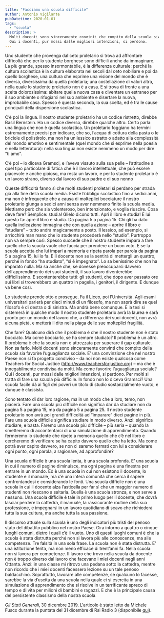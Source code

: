```yaml
---
title: "Facciamo una scuola difficile"
author: Antonio Vigilante
pubDatetime: 2020-01-01 
tags: 
  - "scuola"
description: >
  Molti docenti sono sinceramente convinti che compito della scuola sia favorire l’uguaglianza sociale. Ma come favorire l’uguaglianza sociale? 
  Qui i docenti, pur mossi dalle migliori intenzioni, si perdono. 
---
```


Uno studente che provenga dal ceto proletario si trova ad affrontare difficoltà che per lo studente borghese sono difficili anche da immaginare. La più grande, spesso insormontabile, è la differenza culturale: perché la cultura scolastica è la cultura elaborata nei secoli dal ceto nobiliare e poi da quello borghese, una cultura che esprime una visione del mondo che è diversa, diversissima da quella proletaria; una costellazione di valori altra, nella quale lo studente proletario non è a casa. E si trova di fronte a una scelta dolorosissima: abitare quella nuova casa e diventare un estraneo per il suo ambiente o rifugiarsi nel suo ambiente e disertare la nuova, improbabile casa. Spesso è questa seconda, la sua scelta, ed è tra le cause principali della dispersione scolastica. 

C’è poi la lingua. Il nostro studente proletario ha un codice ristretto, direbbe Basil Bernstein. Ha un codice diverso, direbbe qualche altro. Certo parla una lingua che non è quella scolastica. Un proletario foggiano ha termini estremamente precisi per indicare, che so, l’acqua di cottura della pasta o le briciole di polistirolo, ma non ha un lessico astratto o adatto alla complessità del mondo emotivo e sentimentale (quel mondo che si esprime nella poesia e nella letteratura): nella sua lingua non esiste nemmeno un modo per dire “ti amo”. 

C’è poi – lo diceva Gramsci, e l’aveva vissuto sulla sua pelle – l’attitudine a quel tipo particolare di fatica che è il lavoro intellettuale, che può essere piacevole e anche gioioso, ma resta un lavoro, e per lo studente proletario è un lavoro strano, diverso dal lavoro di suo padre e di suo nonno

Queste difficoltà fanno sì che molti studenti proletari si perdano per strada già alla fine della scuola media. Esiste l’obbligo scolastico fino a sedici anni, ma non è infrequente che a causa di molteplici bocciature il nostro proletario giunga a sedici anni senza aver nemmeno finito la scuola media. Mettiamo però che sia volenteroso, ben intenzionato, e voglia riuscire. Cosa deve fare? Semplice: studia! Glielo dicono tutti. Apri il libro e studia! E lui questo fa: apre il libro e studia. Da pagina 5 a pagina 15. Chi gli ha dato quella indicazione immagina che con quella azione – aprire il libro e “studiare” – tutto andrà magicamente a posto. Il lessico, ad esempio, si arricchirà man mano che lo studente procederà nello “studio”. Purtroppo non va sempre così. Spesso succede che il nostro studente impara a fare quello che la scuola vuole che faccia per prendere un buon voto. E se la scuola accetta che lui impari a memoria e ripeta parola per parola da pagina 5 a pagina 15, lui lo fa. E il docente non se la sentirà di mettergli un quattro, perché in fondo “ha studiato”, “si è impegnato”. Lo sa benissimo che non ha imparato nulla. Ma sa anche che, se dovesse preoccuparsi davvero dell’apprendimento dei suoi studenti, il suo lavoro diventerebbe difficilissimo. E scontenterebbe tutti: gli studenti, che dopo aver passato ore sui libri si troverebbero un quattro in pagella, i genitori, il dirigente. E dunque va bene così. 

Lo studente prende otto e prosegue. Fa il Liceo, poi l’Università. Agli esami universitari parlerà per dieci minuti di un filosofo, ma non saprà dire se quel filosofo è di destra o di sinistra. Ma andrà bene comunque. E la tesi si sistemerà in qualche modo Il nostro studente proletario avrà la laurea e sarà pronto per un mondo del lavoro che, a differenza dei suoi docenti, non avrà alcuna pietà, e metterà il dito nella piaga delle sue molteplici fragilità. 

Che fare? Qualcuno dirà che il problema è che il nostro studente non è stato bocciato. Ma come bocciarlo, se ha sempre studiato? Il problema è un altro. Il problema è che la scuola non è attrezzata per superare il gap culturale. Non sa farlo. Molti docenti sono sinceramente convinti che compito della scuola sia favorire l’uguaglianza sociale. E’ una convinzione che nel nostro Paese non si fa progetto condiviso – da noi non esiste qualcosa come Teachers for Social Justice (http://www.teachersforjustice.org) – ma che è innegabilmente condivisa da molti. Ma come favorire l’uguaglianza sociale? Qui i docenti, pur mossi dalle migliori intenzioni, si perdono. Per molti si tratta di fare una scuola più difficile. In fondo non lo diceva Gramsci? Una scuola facile dà ai figli dei poveri un titolo di studio sostanzialmente vuoto, e dunque è classista. 

Sono tentato di dar loro ragione, ma in un modo che a loro, temo, non piacerà. Fare una scuola più difficile non significa dar da studiare non da pagina 5 a pagina 15, ma da pagina 5 a pagina 25. Il nostro studente proletario non avrà poi grandi difficoltà ad “imparare” dieci pagine in più. Fare una scuola difficile significa studiare in modo diverso. Anzi: significa studiare, e basta. Faremo una scuola più difficile – più seria – quando la smetteremo di accontentarci di una simulazione di apprendimento. Quando fermeremo lo studente che ripete a memoria quello che c’è nel libro e cercheremo di verificare se ha capito davvero quello che ha letto. Ma come potrà aver capito davvero, se non ci saremo fermati con lui a considerare ogni punto, ogni parola, a ragionare, ad approfondire? 

Una scuola difficile è una scuola lenta, è una scuola profonda. E’ una scuola in cui il numero di pagine diminuisce, ma ogni pagina è una finestra per entrare in un mondo. Ed è una scuola in cui non esistono il docente, lo studente e il manuale, ma c’è una intera comunità che cerca il sapere confrontandosi e considerando le fonti. Una scuola difficile non è una scuola in cui il docente alza l’asticella per far sì che un maggior numero di studenti non riescano a saltarla. Quella è una scuola stronza, e non serve a nessuno. Una scuola difficile è tale in primo luogo per il docente, che dovrà lasciar perdere la cattedra, il manuale, la rassicurante routine della sua professione, e impegnarsi in un lavoro quotidiano di scavo che richiederà tutta la sua cultura, ma anche tutta la sua passione.

Il discorso attuale sulla scuola è uno degli indicatori più tristi del penoso stato del dibattito pubblico nel nostro Paese. Gira intorno a quattro o cinque luoghi comuni, dietro i quali c’è il vuoto. Uno di questi luoghi comuni è che la scuola è stata distrutta perché non si lavora più alle conoscenze, ma alle competenze. Tre falsità in una sola frase. La scuola non è stata distrutta. E’ una istituzione ferita, ma non meno efficace di trent’anni fa. Nella scuola non si lavora per competenze. Il lavoro che trovo nella scuola da docente non è troppo diverso dal lavoro che facevano i miei docenti negli anni Ottanta. Anzi: in una classe mi ritrovo una pedana sotto la cattedra, mentre non ricordo che i miei docenti facessero lezione su un tale penoso baldacchino. Soprattutto, lavorare alle competenze, se qualcuno lo facesse, sarebbe la via d’uscita da una scuola nella quale ci si esercita in una simulazione di apprendimento che si risolve in un terrificante spreco di tempo e di vita per milioni di bambini e ragazzi. E che è la principale causa del persistente classismo della nostra scuola.

_Gli Stati Generali_, 30 dicembre 2019. L'articolo è stato letto da Michele Fusco durante la puntata del 31 dicembre di Rai Radio 3 (disponibile [qui](https://www.raiplayradio.it/audio/2019/12/PRIMA-PAGINA-7457b281-4d23-45c2-bbe0-64d7e6687165.html)).


